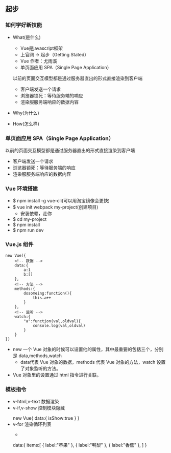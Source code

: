 ## 起步

### 如何学好新技能

- What(是什么)

    + Vue是javascript框架
    + 上官网 -> 起步（Getting Stated）
    + Vue 作者：尤雨溪
    + 单页面应用 SPA（Single Page Application）
    
    以前的页面交互模型都是通过服务器直出的形式直接渲染到客户端

    - 客户端发送一个请求
    - 浏览器锁死：等待服务端的响应
    - 渲染服服务端响应的数据内容
- Why(为什么)
- How(怎么样)

### 单页面应用 SPA（Single Page Application）

以前的页面交互模型都是通过服务器直出的形式直接渲染到客户端

- 客户端发送一个请求
- 浏览器锁死：等待服务端的响应
- 渲染服服务端响应的数据内容

### Vue 环境搭建

+ $ npm install -g vue-cli(可以用淘宝镜像会更快)
+ $ vue init webpack my-project(创建项目)
    - 安装依赖，走你
+ $ cd my-project
+ $ npm install
+ $ npm run dev

### Vue.js 组件

    new Vue({
        <!-- 数据 -->
        data:{
            a:1
            b:[]
        },
        <!-- 方法 -->
        methods:{
            dosomeing:function(){
                this.a++
            }
        },
        <!-- 监听 -->
        watch:{
            "a":function(val,oldval){
                console.log(val,oldval)
            }
        }
    })

+ new 一个 Vue 对象的时候可以设置他的属性，其中最重要的包括三个，分别是 data,methods,watch
    - data代表 Vue 对象的数据，methods 代表 Vue 对象的方法，watch 设置了对象监听的方法。
+ Vue 对象里的设置通过 html 指令进行关联。

### 模板指令
+ v-html,v-text 数据渲染
+ v-if,v-show 控制模块隐藏
    <p v-if="isShow"></p>
    <p v-show="isShow"></p>
    new Vue{
        data:{
            isShow:true
        }
    }
+ v-for 渲染循环列表
    <ul>
        <li v-for="item in items">
            <p v-text=item.label></p>
        </li>
    </ul>
    data:{
        items:[
            {
                label:"苹果"
            },
            {
                label:"鸭梨"
            },
            {
                label:"香蕉"
            },
        ]      
    }
    

